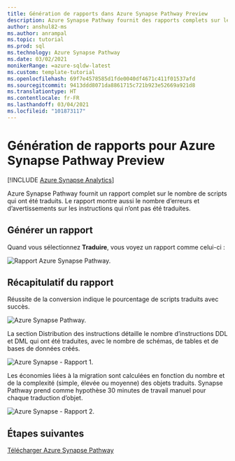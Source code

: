 ```yaml
---
title: Génération de rapports dans Azure Synapse Pathway Preview
description: Azure Synapse Pathway fournit des rapports complets sur les scripts traduits.
author: anshul82-ms
ms.author: anrampal
ms.topic: tutorial
ms.prod: sql
ms.technology: Azure Synapse Pathway
ms.date: 03/02/2021
monikerRange: =azure-sqldw-latest
ms.custom: template-tutorial
ms.openlocfilehash: 69f7e4578585d1fde0040df4671c411f01537afd
ms.sourcegitcommit: 9413ddd8071da8861715c721b923e52669a921d8
ms.translationtype: HT
ms.contentlocale: fr-FR
ms.lasthandoff: 03/04/2021
ms.locfileid: "101873117"
---
```

# <a name="report-generation-for-azure-synapse-pathway-preview"></a>Génération de rapports pour Azure Synapse Pathway Preview
[!INCLUDE [Azure Synapse Analytics](../../includes/applies-to-version/asa.md)]

Azure Synapse Pathway fournit un rapport complet sur le nombre de scripts qui ont été traduits. Le rapport montre aussi le nombre d’erreurs et d’avertissements sur les instructions qui n’ont pas été traduites.

## <a name="generate-report"></a>Générer un rapport

Quand vous sélectionnez **Traduire**, vous voyez un rapport comme celui-ci :

![Rapport Azure Synapse Pathway.](./media/report-generaration/report-overview.png)

## <a name="report-summary"></a>Récapitulatif du rapport

Réussite de la conversion indique le pourcentage de scripts traduits avec succès.

![Azure Synapse Pathway.](./media/report-generaration/conversion-success.png)

La section Distribution des instructions détaille le nombre d’instructions DDL et DML qui ont été traduites, avec le nombre de schémas, de tables et de bases de données créés.

![Azure Synapse - Rapport 1.](./media/report-generaration/statement-distribution.png)

Les économies liées à la migration sont calculées en fonction du nombre et de la complexité (simple, élevée ou moyenne) des objets traduits. Synapse Pathway prend comme hypothèse 30 minutes de travail manuel pour chaque traduction d’objet.

![Azure Synapse - Rapport 2.](./media/report-generaration/migration-savings.png)

## <a name="next-steps"></a>Étapes suivantes

[Télécharger Azure Synapse Pathway](synapse-pathway-download.md)